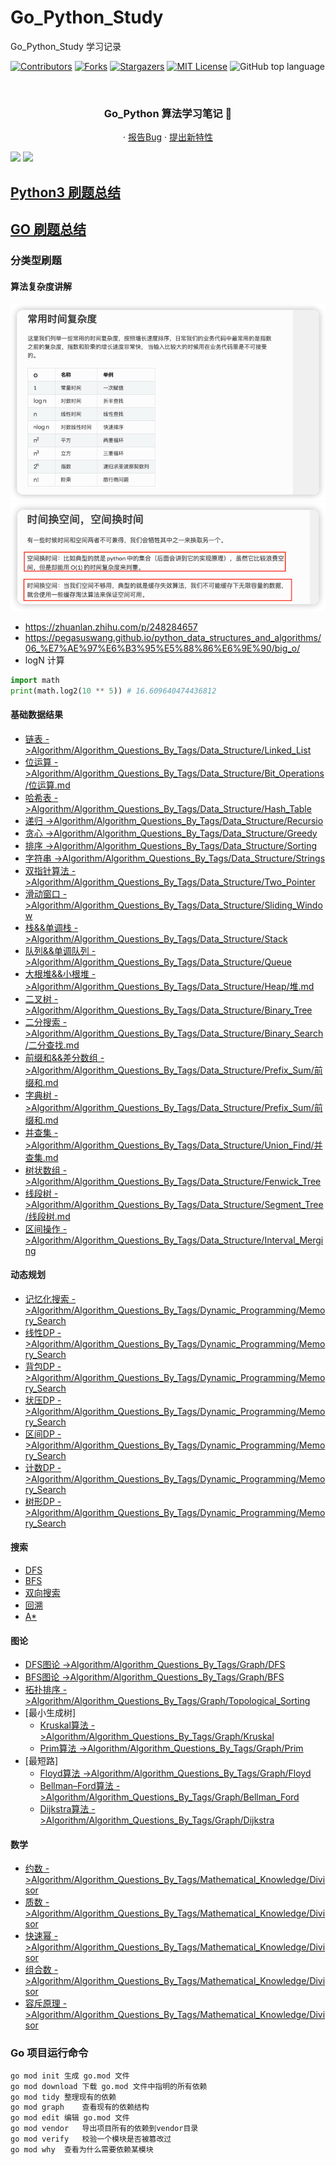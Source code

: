 # Go_Python_Study

Go_Python_Study 学习记录

<!-- PROJECT SHIELDS -->

[![Contributors][contributors-shield]][contributors-url]
[![Forks][forks-shield]][forks-url]
[![Stargazers][stars-shield]][stars-url]
[![MIT License][license-shield]][license-url]
![GitHub top language](https://img.shields.io/github/languages/top/hakusai22/Go_Python_Study?style=for-the-badge)

<!-- PROJECT LOGO -->
<br />



<p align="center">
    <a href="https://github.com/hakusai22/Go_Python_Study/">
    </a>
    <h3 align="center">Go_Python 算法学习笔记 🔞</h3>
  <p align="center">
    ·
    <a href="https://github.com/hakusai22/Go_Python_Study/issues">报告Bug</a>
    ·
    <a href="https://github.com/hakusai22/Go_Python_Study/issues">提出新特性</a>
  </p>


<img src="https://fastly.jsdelivr.net/gh/hakusai22/Go_Python_Study/al.png"/>
<img src="https://fastly.jsdelivr.net/gh/hakusai22/Go_Python_Study/code_language.png"/>

<!-- links -->

[your-project-path]:hakusai22/Go_Python_Study

[contributors-shield]: https://img.shields.io/github/contributors/hakusai22/Go_Python_Study.svg?style=for-the-badge

[contributors-url]: https://github.com/hakusai22/Go_Python_Study/graphs/contributors

[forks-shield]: https://img.shields.io/github/forks/hakusai22/Go_Python_Study.svg?style=for-the-badge

[forks-url]: https://github.com/hakusai22/Go_Python_Study/network/members

[stars-shield]: https://img.shields.io/github/stars/hakusai22/Go_Python_Study.svg?style=for-the-badge

[stars-url]: https://github.com/hakusai22/Go_Python_Study/stargazers

[issues-shield]: https://img.shields.io/github/issues/hakusai22/Go_Python_Study.svg?style=for-the-badge

[issues-url]: https://img.shields.io/github/issues/hakusai22/Go_Python_Study.svg

[license-shield]: https://img.shields.io/github/license/hakusai22/Go_Python_Study.svg?style=for-the-badge

[license-url]: https://github.com/hakusai22/Go_Python_Study/blob/master/LICENSE

[linkedin-shield]: https://img.shields.io/badge/-LinkedIn-black.svg?style=for-the-badge&logo=linkedin&colorB=555

[linkedin-url]: https://linkedin.com/in/xxxx


## [Python3 刷题总结](./Python3_README.md)
## [GO 刷题总结](./Go_README.md)

### 分类型刷题

#### 算法复杂度讲解 
![img_1.png](img_1.png)
![img_2.png](img_2.png)
- https://zhuanlan.zhihu.com/p/248284657
- https://pegasuswang.github.io/python_data_structures_and_algorithms/06_%E7%AE%97%E6%B3%95%E5%88%86%E6%9E%90/big_o/
- logN 计算
```python
import math
print(math.log2(10 ** 5)) # 16.609640474436812
```


#### 基础数据结果
- [链表 ->Algorithm/Algorithm_Questions_By_Tags/Data_Structure/Linked_List](Algorithm/Algorithm_Questions_By_Tags/Data_Structure/Linked_List)
- [位运算 ->Algorithm/Algorithm_Questions_By_Tags/Data_Structure/Bit_Operations/位运算.md](Algorithm/Algorithm_Questions_By_Tags/Data_Structure/Bit_Operations/位运算.md)
- [哈希表 ->Algorithm/Algorithm_Questions_By_Tags/Data_Structure/Hash_Table](Algorithm/Algorithm_Questions_By_Tags/Data_Structure/Hash_Table)
- [递归 ->Algorithm/Algorithm_Questions_By_Tags/Data_Structure/Recursio](Algorithm/Algorithm_Questions_By_Tags/Data_Structure/Recursion)
- [贪心 ->Algorithm/Algorithm_Questions_By_Tags/Data_Structure/Greedy](Algorithm/Algorithm_Questions_By_Tags/Data_Structure/Greedy)
- [排序 ->Algorithm/Algorithm_Questions_By_Tags/Data_Structure/Sorting](Algorithm/Algorithm_Questions_By_Tags/Data_Structure/Sorting)
- [字符串 ->Algorithm/Algorithm_Questions_By_Tags/Data_Structure/Strings](Algorithm/Algorithm_Questions_By_Tags/Data_Structure/Strings)
- [双指针算法 ->Algorithm/Algorithm_Questions_By_Tags/Data_Structure/Two_Pointer](Algorithm/Algorithm_Questions_By_Tags/Data_Structure/Two_Pointer)
- [滑动窗口 ->Algorithm/Algorithm_Questions_By_Tags/Data_Structure/Sliding_Window](Algorithm/Algorithm_Questions_By_Tags/Data_Structure/Sliding_Window)
- [栈&&单调栈 ->Algorithm/Algorithm_Questions_By_Tags/Data_Structure/Stack](Algorithm/Algorithm_Questions_By_Tags/Data_Structure/Stack)
- [队列&&单调队列 ->Algorithm/Algorithm_Questions_By_Tags/Data_Structure/Queue](Algorithm/Algorithm_Questions_By_Tags/Data_Structure/Queue)
- [大根堆&&小根堆 ->Algorithm/Algorithm_Questions_By_Tags/Data_Structure/Heap/堆.md](Algorithm/Algorithm_Questions_By_Tags/Data_Structure/Heap/堆.md)
- [二叉树 ->Algorithm/Algorithm_Questions_By_Tags/Data_Structure/Binary_Tree](Algorithm/Algorithm_Questions_By_Tags/Data_Structure/Binary_Tree)
- [二分搜索 ->Algorithm/Algorithm_Questions_By_Tags/Data_Structure/Binary_Search/二分查找.md](Algorithm/Algorithm_Questions_By_Tags/Data_Structure/Binary_Search/二分查找.md)
- [前缀和&&差分数组 ->Algorithm/Algorithm_Questions_By_Tags/Data_Structure/Prefix_Sum/前缀和.md](Algorithm/Algorithm_Questions_By_Tags/Data_Structure/Prefix_Sum/前缀和.md)
- [字典树 ->Algorithm/Algorithm_Questions_By_Tags/Data_Structure/Prefix_Sum/前缀和.md](Algorithm/Algorithm_Questions_By_Tags/Data_Structure/Trie_Tree)
- [并查集 ->Algorithm/Algorithm_Questions_By_Tags/Data_Structure/Union_Find/并查集.md](Algorithm/Algorithm_Questions_By_Tags/Data_Structure/Union_Find/并查集.md)
- [树状数组 ->Algorithm/Algorithm_Questions_By_Tags/Data_Structure/Fenwick_Tree](Algorithm/Algorithm_Questions_By_Tags/Data_Structure/Fenwick_Tree)
- [线段树 ->Algorithm/Algorithm_Questions_By_Tags/Data_Structure/Segment_Tree/线段树.md](Algorithm/Algorithm_Questions_By_Tags/Data_Structure/Segment_Tree/线段树.md)
- [区间操作 ->Algorithm/Algorithm_Questions_By_Tags/Data_Structure/Interval_Merging](Algorithm/Algorithm_Questions_By_Tags/Data_Structure/Interval_Merging)


#### 动态规划
- [记忆化搜索 ->Algorithm/Algorithm_Questions_By_Tags/Dynamic_Programming/Memory_Search](Algorithm/Algorithm_Questions_By_Tags/Dynamic_Programming/Memory_Search)
- [线性DP ->Algorithm/Algorithm_Questions_By_Tags/Dynamic_Programming/Memory_Search](Algorithm/Algorithm_Questions_By_Tags/Dynamic_Programming/Linear_DP)
- [背包DP ->Algorithm/Algorithm_Questions_By_Tags/Dynamic_Programming/Memory_Search](Algorithm/Algorithm_Questions_By_Tags/Dynamic_Programming/Backpack_DP)
- [状压DP ->Algorithm/Algorithm_Questions_By_Tags/Dynamic_Programming/Memory_Search](Algorithm/Algorithm_Questions_By_Tags/Dynamic_Programming/State_Compression_DP)
- [区间DP ->Algorithm/Algorithm_Questions_By_Tags/Dynamic_Programming/Memory_Search](Algorithm/Algorithm_Questions_By_Tags/Dynamic_Programming/Interval_DP)
- [计数DP ->Algorithm/Algorithm_Questions_By_Tags/Dynamic_Programming/Memory_Search](Algorithm/Algorithm_Questions_By_Tags/Dynamic_Programming/Count_DP)
- [树形DP ->Algorithm/Algorithm_Questions_By_Tags/Dynamic_Programming/Memory_Search](Algorithm/Algorithm_Questions_By_Tags/Dynamic_Programming/Tree_Shape_DP)

#### 搜索
- [DFS]()
- [BFS]()
- [双向搜索]()
- [回溯]()
- [A*]()

#### 图论
- [DFS图论 ->Algorithm/Algorithm_Questions_By_Tags/Graph/DFS](Algorithm/Algorithm_Questions_By_Tags/Graph/DFS)
- [BFS图论 ->Algorithm/Algorithm_Questions_By_Tags/Graph/BFS](Algorithm/Algorithm_Questions_By_Tags/Graph/BFS)
- [拓扑排序 ->Algorithm/Algorithm_Questions_By_Tags/Graph/Topological_Sorting](Algorithm/Algorithm_Questions_By_Tags/Graph/Topological_Sorting)
- [最小生成树]
  - [Kruskal算法 ->Algorithm/Algorithm_Questions_By_Tags/Graph/Kruskal](Algorithm/Algorithm_Questions_By_Tags/Graph/Kruskal)
  - [Prim算法 ->Algorithm/Algorithm_Questions_By_Tags/Graph/Prim](Algorithm/Algorithm_Questions_By_Tags/Graph/Prim)
- [最短路]
  - [Floyd算法 ->Algorithm/Algorithm_Questions_By_Tags/Graph/Floyd](Algorithm/Algorithm_Questions_By_Tags/Graph/Floyd)
  - [Bellman–Ford算法 ->Algorithm/Algorithm_Questions_By_Tags/Graph/Bellman_Ford](Algorithm/Algorithm_Questions_By_Tags/Graph/Bellman_Ford)
  - [Dijkstra算法 ->Algorithm/Algorithm_Questions_By_Tags/Graph/Dijkstra](Algorithm/Algorithm_Questions_By_Tags/Graph/Dijkstra)

#### 数学
- [约数 ->Algorithm/Algorithm_Questions_By_Tags/Mathematical_Knowledge/Divisor](Algorithm/Algorithm_Questions_By_Tags/Mathematical_Knowledge/Divisor)
- [质数 ->Algorithm/Algorithm_Questions_By_Tags/Mathematical_Knowledge/Divisor](Algorithm/Algorithm_Questions_By_Tags/Mathematical_Knowledge/Prime_Number)
- [快速幂 ->Algorithm/Algorithm_Questions_By_Tags/Mathematical_Knowledge/Divisor](Algorithm/Algorithm_Questions_By_Tags/Mathematical_Knowledge/Fast_Exponentiation)
- [组合数 ->Algorithm/Algorithm_Questions_By_Tags/Mathematical_Knowledge/Divisor](Algorithm/Algorithm_Questions_By_Tags/Mathematical_Knowledge/Combinations)
- [容斥原理 ->Algorithm/Algorithm_Questions_By_Tags/Mathematical_Knowledge/Divisor](Algorithm/Algorithm_Questions_By_Tags/Mathematical_Knowledge/Inclusion_Exclusion_Principle)


### Go 项目运行命令
```bash
go mod init	生成 go.mod 文件
go mod download	下载 go.mod 文件中指明的所有依赖
go mod tidy	整理现有的依赖
go mod graph	查看现有的依赖结构
go mod edit	编辑 go.mod 文件
go mod vendor	导出项目所有的依赖到vendor目录
go mod verify	校验一个模块是否被篡改过
go mod why	查看为什么需要依赖某模块
```

